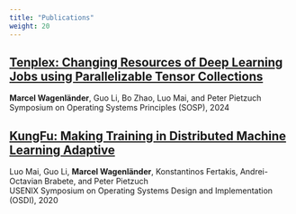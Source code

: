 ```yaml
---
title: "Publications"
weight: 20
---
```


## [Tenplex: Changing Resources of Deep Learning Jobs using Parallelizable Tensor Collections](https://arxiv.org/abs/2312.05181)
**Marcel Wagenländer**, Guo Li, Bo Zhao, Luo Mai, and Peter Pietzuch\
Symposium on Operating Systems Principles (SOSP), 2024

## [KungFu: Making Training in Distributed Machine Learning Adaptive](https://www.usenix.org/system/files/osdi20-mai.pdf)
Luo Mai, Guo Li, **Marcel Wagenländer**, Konstantinos Fertakis, Andrei-Octavian Brabete, and Peter Pietzuch\
USENIX Symposium on Operating Systems Design and Implementation (OSDI), 2020
